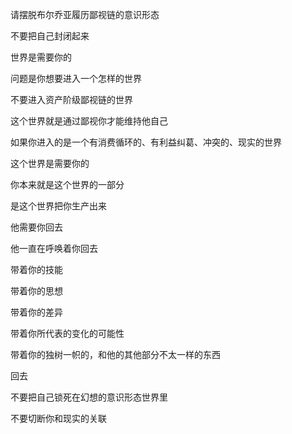 请摆脱布尔乔亚履历鄙视链的意识形态

不要把自己封闭起来  
  
世界是需要你的  
  
问题是你想要进入一个怎样的世界  
  
不要进入资产阶级鄙视链的世界  
  
这个世界就是通过鄙视你才能维持他自己  
  
  
  
如果你进入的是一个有消费循环的、有利益纠葛、冲突的、现实的世界  
  
这个世界是需要你的  
  
你本来就是这个世界的一部分  
  
是这个世界把你生产出来  
  
他需要你回去  
  
  
  
他一直在呼唤着你回去  
  
带着你的技能  
  
带着你的思想  
  
带着你的差异  
  
带着你所代表的变化的可能性  
  
带着你的独树一帜的，和他的其他部分不太一样的东西  
  
  
  
回去  
  
  
  
不要把自己锁死在幻想的意识形态世界里  
  
不要切断你和现实的关联